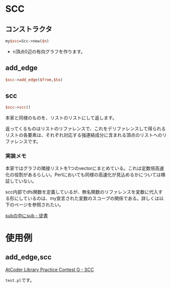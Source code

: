 # SCC

## コンストラクタ

```perl
my$scc=Scc->new($n)
```

* n頂点0辺の有向グラフを作ります。

## add_edge

```perl
$scc->add_edge($from,$to)
```

## scc

```perl
$scc->scc()
```

本家と同様のものを、リストのリストにして返します。

返ってくるものはリストのリファレンスで、これをデリファレンスして得られるリストの各要素は、それぞれ対応する強連結成分に含まれる頂点のリストへのリファレンスです。

### 実装メモ

本家ではグラフの隣接リストを1つのvectorにまとめている。これは定数倍高速化の役割があるらしい。Perlにおいても同様の高速化が見込めるかについては検証していない。

scc内部でdfs関数を定義しているが、無名関数のリファレンスを変数に代入する形にしているのは、my宣言された変数のスコープの関係である。詳しくは以下のページを参照されたい。

[subの中にsub - 徒書](http://www.akatsukinishisu.net/itazuragaki/perl/sub_in_sub.html)

# 使用例

## add_edge,scc

[AtCoder Library Practice Contest G - SCC](https://atcoder.jp/contests/practice2/submissions/16603393)

`test.pl`です。

